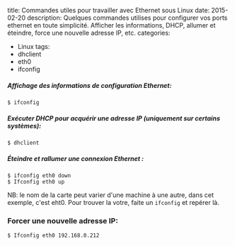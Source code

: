 title: Commandes utiles pour travailler avec Ethernet sous Linux
date: 2015-02-20
description: Quelques commandes utilises pour configurer vos ports ethernet en toute simplicité. Afficher les informations, DHCP, allumer et éteindre, force une nouvelle adresse IP, etc.
categories:
- Linux
tags:
- dhclient
- eth0
- ifconfig


##### Affichage des informations de configuration Ethernet:


    $ ifconfig


##### Exécuter DHCP pour acquérir une adresse IP (uniquement sur certains systèmes):

	
    $ dhclient


##### Éteindre et rallumer une connexion Ethernet :

	
    $ ifconfig eth0 down
    $ Ifconfig eth0 up

NB: le nom de la carte peut varier d'une machine à une autre, dans cet exemple, c'est eht0. Pour trouver la votre, faite un `ifconfig`  et repérer là.

### Forcer une nouvelle adresse IP:

	
    $ Ifconfig eth0 192.168.0.212





